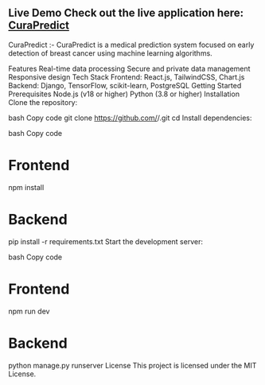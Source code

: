 ## Live Demo Check out the live application here: [CuraPredict](https://pcu-curapredict.netlify.app/)  

CuraPredict :-
CuraPredict is a medical prediction system focused on early detection of breast cancer using machine learning algorithms.

Features
Real-time data processing
Secure and private data management
Responsive design
Tech Stack
Frontend: React.js, TailwindCSS, Chart.js
Backend: Django, TensorFlow, scikit-learn, PostgreSQL
Getting Started
Prerequisites
Node.js (v18 or higher)
Python (3.8 or higher)
Installation
Clone the repository:

bash
Copy code
git clone https://github.com/<your-username>/<your-repo-name>.git
cd <your-repo-name>
Install dependencies:

bash
Copy code
# Frontend
npm install

# Backend
pip install -r requirements.txt
Start the development server:

bash
Copy code
# Frontend
npm run dev

# Backend
python manage.py runserver
License
This project is licensed under the MIT License.
